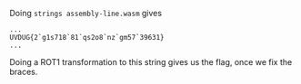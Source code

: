 Doing `strings assembly-line.wasm` gives
```
...
UVDUG{2`g1s718`81`qs2o8`nz`gm57`39631}
...
```
Doing a ROT1 transformation to this string gives us the flag, once we fix the braces.
